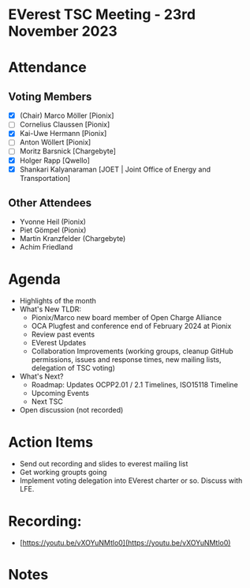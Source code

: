 # EVerest TSC Meeting - 23rd November 2023

# Attendance

## Voting Members

- [x] (Chair) Marco Möller [Pionix]
- [ ] Cornelius Claussen [Pionix]
- [x] Kai-Uwe Hermann [Pionix]
- [ ] Anton Wöllert [Pionix]
- [ ] Moritz Barsnick [Chargebyte]
- [x] Holger Rapp [Qwello]
- [x] Shankari Kalyanaraman [JOET | Joint Office of Energy and Transportation]

## Other Attendees
- Yvonne Heil (Pionix)
- Piet Gömpel (Pionix)
- Martin Kranzfelder (Chargebyte)
- Achim Friedland

# Agenda

- Highlights of the month
- What's New TLDR:
    - Pionix/Marco new board member of Open Charge Alliance
    - OCA Plugfest and conference end of February 2024 at Pionix
    - Review past events
    - EVerest Updates
    - Collaboration Improvements (working groups, cleanup GitHub permissions, issues and response times, new mailing lists, delegation of TSC voting)
- What's Next?
    - Roadmap: Updates OCPP2.01 / 2.1 Timelines, ISO15118 Timeline
    - Upcoming Events
    - Next TSC
- Open discussion (not recorded)

# Action Items
- Send out recording and slides to everest mailing list
- Get working groupts going
- Implement voting delegation into EVerest charter or so. Discuss with LFE.

# Recording:
- [https://youtu.be/vXOYuNMtlo0](https://youtu.be/vXOYuNMtlo0)

# Notes
